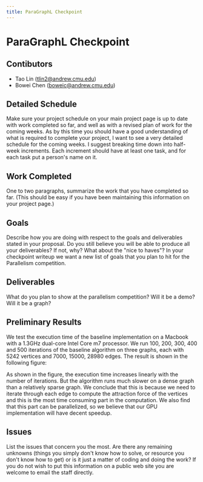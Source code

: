 ```yaml
---
title: ParaGraphL Checkpoint
---
```


# ParaGraphL Checkpoint
## Contibutors
- Tao Lin (<tlin2@andrew.cmu.edu>)
- Bowei Chen (<boweic@andrew.cmu.edu>)

## Detailed Schedule

Make sure your project schedule on your main project page is up to date with work completed so far, and well as with a revised plan of work for the coming weeks. As by this time you should have a good understanding of what is required to complete your project, I want to see a very detailed schedule for the coming weeks. I suggest breaking time down into half-week increments. Each increment should have at least one task, and for each task put a person's name on it.

## Work Completed
One to two paragraphs, summarize the work that you have completed so far. (This should be easy if you have been maintaining this information on your project page.)

## Goals

Describe how you are doing with respect to the goals and deliverables stated in your proposal. Do you still believe you will be able to produce all your deliverables? If not, why? What about the "nice to haves"? In your checkpoint writeup we want a new list of goals that you plan to hit for the Parallelism competition.

## Deliverables
What do you plan to show at the parallelism competition? Will it be a demo? Will it be a graph?

## Preliminary Results

We test the execution time of the baseline implementation on a Macbook with a 1.3GHz dual-core Intel Core m7 processor. We run 100, 200, 300, 400 and 500 iterations of the baseline algorithm on three graphs, each with 5242 vertices and 7000, 15000, 28980 edges. The result is shown in the following figure:

As shown in the figure, the execution time increases linearly with the number of iterations. But the algorithm runs much slower on a dense graph than a relatively sparse graph. We conclude that this is because we need to iterate through each edge to compute the attraction force of the vertices and this is the most time consuming part in the computation. We also find that this part can be parallelized, so we believe that our GPU implementation will have decent speedup.

## Issues
List the issues that concern you the most. Are there any remaining unknowns (things you simply don't know how to solve, or resource you don't know how to get) or is it just a matter of coding and doing the work? If you do not wish to put this information on a public web site you are welcome to email the staff directly.
